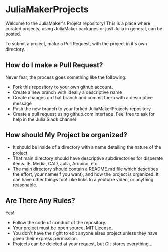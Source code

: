 # JuliaMakerProjects

Welcome to the JuliaMaker's Project repository! This is a place where curated projects, using JuliaMaker packages or just Julia in general, can be posted. 

To submit a project, make a Pull Request, with the project in it's own directory.

## How do I make a Pull Request?
Never fear, the process goes something like the following:
- Fork this repository to your own github account.
- Create a new branch with ideally a descriptive name
- Create changes on that branch and commit them with a descriptive message
- Push the new branch to your forked JuliaMakerProjects repository
- Create a pull request using github.com interface.
Feel free to ask for help in the Julia Slack channel

## How should My Project be organized?
- It should be inside of a directory with a name detailing the nature of the project
- That main directory should have descriptive subdirectories for disperate items. IE: Media, CAD, Julia, Arduino, etc.
- The main directory should contain a README.md file which describes the effort, your name(if you want), and how the project is organized. It can have other things too! Like links to a youtube video, or anything reasonable.

## Are There Any Rules?
Yes!
- Follow the code of conduct of the repository.
- Your project must be open source, MIT License.
- You don't have the right to edit anyone elses project unless they have given their express permission.
- Projects can be deleted at your request, but Git stores everything...

